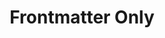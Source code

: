 ---
title: Frontmatter Only
description: This file has only frontmatter, no content
tags: [edge-case, test]
---